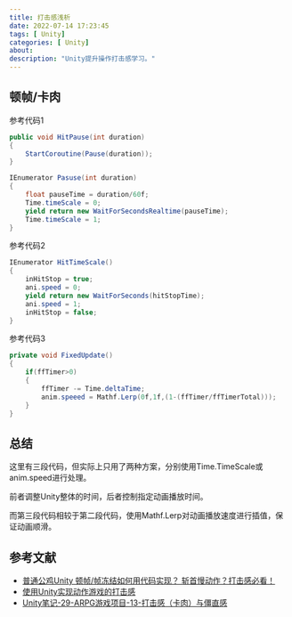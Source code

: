 ```yaml
---
title: 打击感浅析
date: 2022-07-14 17:23:45
tags: [ Unity]
categories: [ Unity]
about:
description: "Unity提升操作打击感学习。"
---
```


## 顿帧/卡肉

参考代码1

``` csharp
public void HitPause(int duration)
{
    StartCoroutine(Pause(duration));
}

IEnumerator Pasuse(int duration)
{
    float pauseTime = duration/60f;
    Time.timeScale = 0;
    yield return new WaitForSecondsRealtime(pauseTime);
    Time.timeScale = 1;
}
```

参考代码2

``` csharp
IEnumerator HitTimeScale()
{
    inHitStop = true;
    ani.speed = 0;
    yield return new WaitForSeconds(hitStopTime);
    ani.speed = 1;
    inHitStop = false;
}
```

参考代码3

``` csharp
private void FixedUpdate()
{
    if(ffTimer>0)
    {
        ffTimer -= Time.deltaTime;
        anim.speeed = Mathf.Lerp(0f,1f,(1-(ffTimer/ffTimerTotal)));
    }
}
```

## 总结

这里有三段代码，但实际上只用了两种方案，分别使用Time.TimeScale或anim.speed进行处理。

前者调整Unity整体的时间，后者控制指定动画播放时间。

而第三段代码相较于第二段代码，使用Mathf.Lerp对动画播放速度进行插值，保证动画顺滑。

## 参考文献

+ [普通公鸡Unity 顿帧/帧冻结如何用代码实现？ 斩首慢动作？打击感必看！](https://www.bilibili.com/video/BV1fg411X7TF?spm_id_from=333.337.search-card.all.click&vd_source=0ff5f2699eb1715de1a871b09a912a08)
+ [使用Unity实现动作游戏的打击感](https://www.bilibili.com/video/BV1fX4y1G7tv?spm_id_from=333.337.search-card.all.click&vd_source=0ff5f2699eb1715de1a871b09a912a08)
+ [Unity笔记-29-ARPG游戏项目-13-打击感（卡肉）与僵直感](https://blog.csdn.net/qq_52324195/article/details/123113046)
